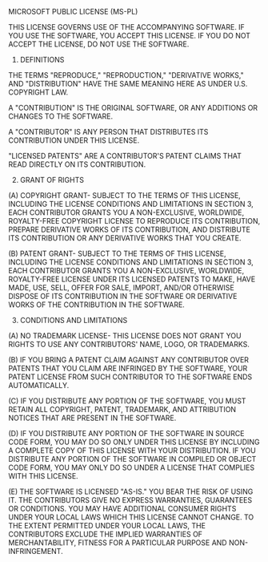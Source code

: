 MICROSOFT PUBLIC LICENSE (MS-PL)

THIS LICENSE GOVERNS USE OF THE ACCOMPANYING SOFTWARE. IF YOU USE THE SOFTWARE, YOU ACCEPT THIS LICENSE. IF YOU DO NOT ACCEPT THE LICENSE, DO NOT USE THE SOFTWARE.

1. DEFINITIONS

THE TERMS "REPRODUCE," "REPRODUCTION," "DERIVATIVE WORKS," AND "DISTRIBUTION" HAVE THE SAME MEANING HERE AS UNDER U.S. COPYRIGHT LAW.

A "CONTRIBUTION" IS THE ORIGINAL SOFTWARE, OR ANY ADDITIONS OR CHANGES TO THE SOFTWARE.

A "CONTRIBUTOR" IS ANY PERSON THAT DISTRIBUTES ITS CONTRIBUTION UNDER THIS LICENSE.

"LICENSED PATENTS" ARE A CONTRIBUTOR'S PATENT CLAIMS THAT READ DIRECTLY ON ITS CONTRIBUTION.

2. GRANT OF RIGHTS

(A) COPYRIGHT GRANT- SUBJECT TO THE TERMS OF THIS LICENSE, INCLUDING THE LICENSE CONDITIONS AND LIMITATIONS IN SECTION 3, EACH CONTRIBUTOR GRANTS YOU A NON-EXCLUSIVE, WORLDWIDE, ROYALTY-FREE COPYRIGHT LICENSE TO REPRODUCE ITS CONTRIBUTION, PREPARE DERIVATIVE WORKS OF ITS CONTRIBUTION, AND DISTRIBUTE ITS CONTRIBUTION OR ANY DERIVATIVE WORKS THAT YOU CREATE.

(B) PATENT GRANT- SUBJECT TO THE TERMS OF THIS LICENSE, INCLUDING THE LICENSE CONDITIONS AND LIMITATIONS IN SECTION 3, EACH CONTRIBUTOR GRANTS YOU A NON-EXCLUSIVE, WORLDWIDE, ROYALTY-FREE LICENSE UNDER ITS LICENSED PATENTS TO MAKE, HAVE MADE, USE, SELL, OFFER FOR SALE, IMPORT, AND/OR OTHERWISE DISPOSE OF ITS CONTRIBUTION IN THE SOFTWARE OR DERIVATIVE WORKS OF THE CONTRIBUTION IN THE SOFTWARE.

3. CONDITIONS AND LIMITATIONS

(A) NO TRADEMARK LICENSE- THIS LICENSE DOES NOT GRANT YOU RIGHTS TO USE ANY CONTRIBUTORS' NAME, LOGO, OR TRADEMARKS.

(B) IF YOU BRING A PATENT CLAIM AGAINST ANY CONTRIBUTOR OVER PATENTS THAT YOU CLAIM ARE INFRINGED BY THE SOFTWARE, YOUR PATENT LICENSE FROM SUCH CONTRIBUTOR TO THE SOFTWARE ENDS AUTOMATICALLY.

(C) IF YOU DISTRIBUTE ANY PORTION OF THE SOFTWARE, YOU MUST RETAIN ALL COPYRIGHT, PATENT, TRADEMARK, AND ATTRIBUTION NOTICES THAT ARE PRESENT IN THE SOFTWARE.

(D) IF YOU DISTRIBUTE ANY PORTION OF THE SOFTWARE IN SOURCE CODE FORM, YOU MAY DO SO ONLY UNDER THIS LICENSE BY INCLUDING A COMPLETE COPY OF THIS LICENSE WITH YOUR DISTRIBUTION. IF YOU DISTRIBUTE ANY PORTION OF THE SOFTWARE IN COMPILED OR OBJECT CODE FORM, YOU MAY ONLY DO SO UNDER A LICENSE THAT COMPLIES WITH THIS LICENSE.

(E) THE SOFTWARE IS LICENSED "AS-IS." YOU BEAR THE RISK OF USING IT. THE CONTRIBUTORS GIVE NO EXPRESS WARRANTIES, GUARANTEES OR CONDITIONS. YOU MAY HAVE ADDITIONAL CONSUMER RIGHTS UNDER YOUR LOCAL LAWS WHICH THIS LICENSE CANNOT CHANGE. TO THE EXTENT PERMITTED UNDER YOUR LOCAL LAWS, THE CONTRIBUTORS EXCLUDE THE IMPLIED WARRANTIES OF MERCHANTABILITY, FITNESS FOR A PARTICULAR PURPOSE AND NON-INFRINGEMENT.